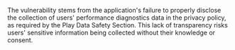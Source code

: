 The vulnerability stems from the application's failure to properly disclose the collection of users' performance diagnostics data in the privacy policy, as required by the Play Data Safety Section. This lack of transparency risks users' sensitive information being collected without their knowledge or consent.